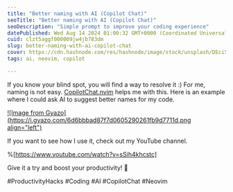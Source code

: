 ```yaml
---
title: "Better naming with AI (Copilot Chat)"
seoTitle: "Better naming with AI (Copilot Chat)"
seoDescription: "Simple prompt to improve your coding experience"
datePublished: Wed Aug 14 2024 01:00:32 GMT+0000 (Coordinated Universal Time)
cuid: clzt5aggf000009jw4jb783dm
slug: better-naming-with-ai-copilot-chat
cover: https://cdn.hashnode.com/res/hashnode/image/stock/unsplash/DEci5GH0r0k/upload/af3c41a08fcf6420352ef2db8df3fbe7.jpeg
tags: ai, neovim, copilot

---
```


If you know your blind spot, you will find a way to resolve it :) For me, naming is not easy. [CopilotChat.nvim](https://github.com/CopilotC-Nvim/CopilotChat.nvim) helps me with this. Here is an example where I could ask AI to suggest better names for my code.

[![Image from Gyazo](https://i.gyazo.com/6d6bbbad87f7d0605290261fb9d7711d.png align="left")](https://gyazo.com/6d6bbbad87f7d0605290261fb9d7711d)

If you want to see how I use it, check out my YouTube channel.

%[https://www.youtube.com/watch?v=sSih4khcstc] 

Give it a try and boost your productivity! 🚀

#ProductivityHacks #Coding #AI #CopilotChat #Neovim